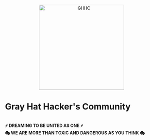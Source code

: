 
<p align="center"> <a href="#"><img title="GHHC" src="https://user-images.githubusercontent.com/80751079/119657947-666bcf00-be4e-11eb-81b6-8177ee7d7c98.png" height="280" width="280"></a></p>

<b><h1>Gray Hat Hacker's Community</h1></b>
<br>
<b>⚡ DREAMING TO BE UNITED AS ONE ⚡<br>
🎭 WE ARE MORE THAN TOXIC AND DANGEROUS AS YOU THINK 🎭
